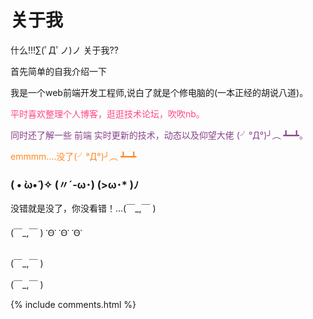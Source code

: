 ﻿
<h1>关于我</h1>

什么!!!∑(ﾟДﾟノ)ノ 关于我??
<p>
首先简单的自我介绍一下

<p style="color:#c8e">

我是一个web前端开发工程师,说白了就是个修电脑的(一本正经的胡说八道)。
<p style="color:#f48">
平时喜欢整理个人博客，逛逛技术论坛，吹吹nb。

<p style="color:#848">
同时还了解一些 前端 实时更新的技术，动态以及仰望大佬 (╯°Д°)╯︵ ┻━┻。

<p style="color:#f82">emmmm....没了(╯°Д°)╯︵ ┻━┻

<h3> ( • ̀ω•́ )✧  (〃´-ω･)   (>ω･* )ﾉ </h3>  


<p style="color:skyblue">

没错就是没了，你没看错！...(￣_,￣ )

(￣_,￣ )   ་Ꙫ་ ་Ꙫ་ ་Ꙫ་


(￣_,￣ )


(￣_,￣ )

<p>



<p>



<p>



<p>



<p> 


<p> 

<p> 

<p> 


{% include comments.html %}


